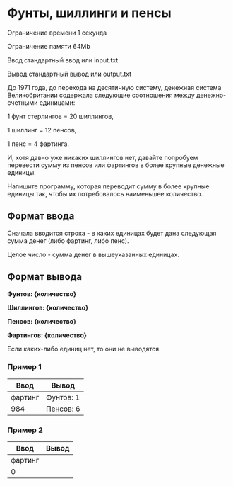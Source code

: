 # Фунты, шиллинги и пенсы

Ограничение времени	1 секунда

Ограничение памяти	64Mb

Ввод	стандартный ввод или input.txt

Вывод	стандартный вывод или output.txt

До 1971 года, до перехода на десятичную систему, денежная система Великобритании 
содержала следующие соотношения между денежно-счетными единицами:

1 фунт стерлингов = 20 шиллингов,

1 шиллинг = 12 пенсов,

1 пенс = 4 фартинга.

И, хотя давно уже никаких шиллингов нет, давайте попробуем перевести сумму из пенсов 
или фартингов в более крупные денежные единицы.

Напишите программу, которая переводит сумму в более крупные единицы так, чтобы их 
потребовалось наименьшее количество.

## Формат ввода
Сначала вводится строка - в каких единицах будет дана следующая сумма денег (либо фартинг, 
либо пенс).

Целое число - сумма денег в вышеуказанных единицах.

## Формат вывода
**Фунтов: {количество}**

**Шиллингов: {количество}**

**Пенсов: {количество}**

**Фартингов: {количество}**

Если каких-либо единиц нет, то они не выводятся.

### Пример 1

| Ввод    | Вывод     |
|---------|-----------|
| фартинг | Фунтов: 1 |
| 984     | Пенсов: 6 |

### Пример 2

| Ввод    | Вывод |
|---------|-------|
| фартинг |       |
| 0       |       |
